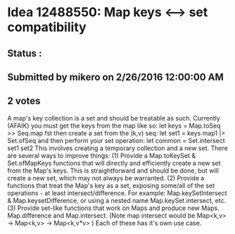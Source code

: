 # Idea 12488550: Map keys <--> set compatibility #

## Status : 

## Submitted by mikero on 2/26/2016 12:00:00 AM

## 2 votes

A map's key collection is a set and should be treatable as such. Currently (AFAIK) you must get the keys from the map like so:
let keys = Map.toSeq >> Seq.map fst
then create a set from the (k,v) seq:
let set1 = keys map1 |> Set.ofSeq
and then perform your set operation:
let common = Set.intersect set1 set2
This involves creating a temporary collection and a new set.
There are several ways to improve things:
(1) Provide a Map.toKeySet & Set.ofMapKeys functions that will directly and efficiently create a new set from the Map's keys. This is straightforward and should be done, but will create a new set, which may not always be warranted.
(2) Provide a functions that treat the Map's key as a set, exposing some/all of the set operations - at least intersect/difference.
For example: Map.keySetIntersect & Map.keysetDifference, or using a nested name Map.keySet.intersect, etc.
(3) Provide set-like functions that work on Maps and produce new Maps. Map.difference and Map.intersect. (Note map intersect would be Map<k,v> -> Map<k,v> -> Map<k,v*v> )
Each of these has it's own use case.


